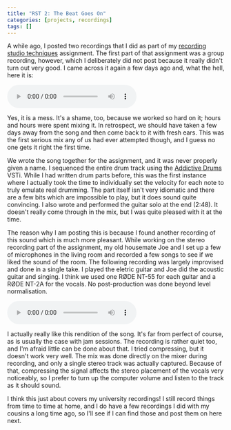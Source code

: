 ```yaml
---
title: "RST 2: The Beat Goes On"
categories: [projects, recordings]
tags: []
---
```


A while ago, I posted two recordings that I did as part of my [recording studio techniques](/projects/recordings/2014/07/recording-studio-techniques) assignment. The first part of that assignment was a group recording, however, which I deliberately did not post because it really didn't turn out very good. I came across it again a few days ago and, what the hell, here it is:

<audio controls>
<source src="{{ site.baseurl }}/assets/projects/recordings/so-effing-ska.mp3" type="audio/mpeg" />
Your browser does not support the audio element.
</audio>

Yes, it is a mess. It's a shame, too, because we worked so hard on it; hours and hours were spent mixing it. In retrospect, we should have taken a few days away from the song and then come back to it with fresh ears. This was the first serious mix any of us had ever attempted though, and I guess no one gets it right the first time.

We wrote the song together for the assignment, and it was never properly given a name. I sequenced the entire drum track using the [Addictive Drums](http://www.xlnaudio.com/addictivedrums/) VSTi. While I had written drum parts before, this was the first instance where I actually took the time to individually set the velocity for each note to truly emulate real drumming. The part itself isn't very idiomatic and there are a few bits which are impossible to play, but it does sound quite convincing. I also wrote and performed the guitar solo at the end (2:48). It doesn't really come through in the mix, but I was quite pleased with it at the time.

The reason why I am posting this is because I found another recording of this sound which is much more pleasant. While working on the stereo recording part of the assignment, my old housemate Joe and I set up a few of microphones in the living room and recorded a few songs to see if we liked the sound of the room. The following recording was largely improvised and done in a single take. I played the eletric guitar and Joe did the acoustic guitar and singing. I think we used one RØDE NT-55 for each guitar and a RØDE NT-2A for the vocals. No post-production was done beyond level normalisation.

<audio controls>
<source src="{{ site.baseurl }}/assets/projects/recordings/so-jazzing-ska.mp3" type="audio/mpeg" />
Your browser does not support the audio element.
</audio>

I actually really like this rendition of the song. It's far from perfect of course, as is usually the case with jam sessions. The recording is rather quiet too, and I'm afraid little can be done about that. I tried compressing, but it doesn't work very well. The mix was done directly on the mixer during recording, and only a single stereo track was actually captured. Because of that, compressing the signal affects the stereo placement of the vocals very noticeably, so I prefer to turn up the computer volume and listen to the track as it should sound.

I think this just about covers my university recordings! I still record things from time to time at home, and I do have a few recordings I did with my cousins a long time ago, so I'll see if I can find those and post them on here next.
